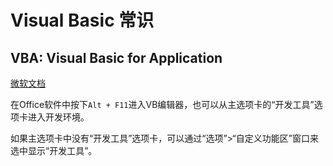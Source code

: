 # Visual Basic 常识

## VBA: Visual Basic for Application

[微软文档](https://docs.microsoft.com/en-us/office/vba/api/overview/)

在Office软件中按下`Alt + F11`进入VB编辑器，也可以从主选项卡的“开发工具”选项卡进入开发环境。

如果主选项卡中没有“开发工具”选项卡，可以通过“选项”>“自定义功能区”窗口来选中显示“开发工具”。
